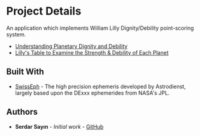 # Project Details

An application which implements William Lilly Dignity/Debility point-scoring system. 
* [Understanding Planetary Dignity and Debility](http://www.skyscript.co.uk/dignities.html)
* [Lilly's Table to Examine the Strength & Debility of Each Planet](http://www.skyscript.co.uk/dig5.html#liltab)

## Built With

* [SwissEph](http://www.astro.com/swisseph/swephinfo_e.htm) - The high precision ephemeris developed by Astrodienst, largely based upon the DExxx ephemerides from NASA's JPL.

## Authors

* **Serdar Sayın** - *Initial work* - [GitHub](https://github.com/ssayin)
